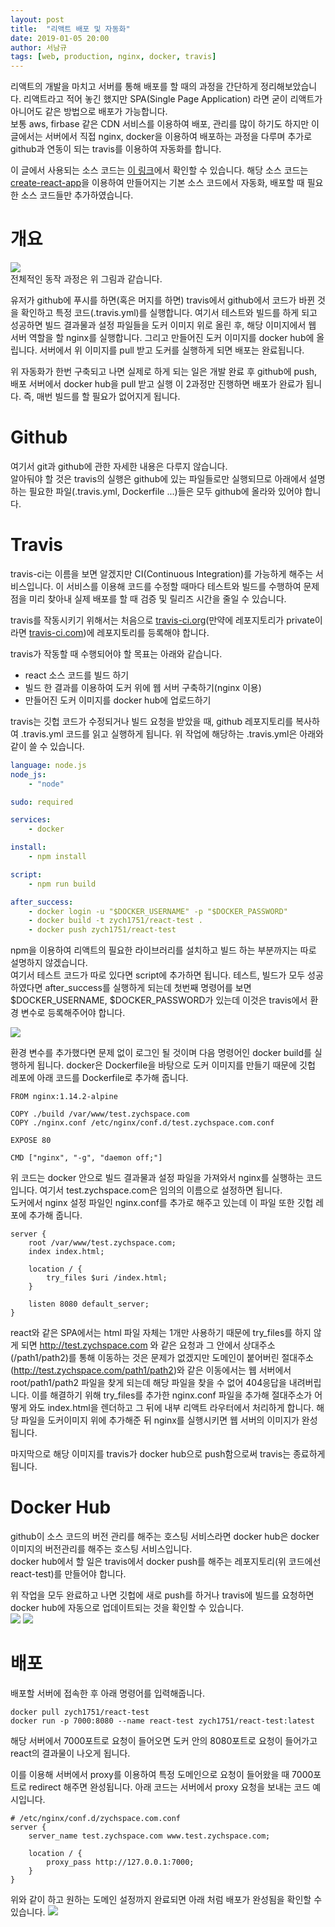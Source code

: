 ```yaml
---
layout: post
title:  "리액트 배포 및 자동화"
date: 2019-01-05 20:00
author: 서남규
tags: [web, production, nginx, docker, travis]
---
```


리액트의 개발을 마치고 서버를 통해 배포를 할 때의 과정을 간단하게 정리해보았습니다. 리액트라고 적어 놓긴 했지만 SPA(Single Page Application) 라면 굳이 리액트가 아니어도 같은 방법으로 배포가 가능합니다.  
보통 aws, firbase 같은 CDN 서비스를 이용하여 배포, 관리를 많이 하기도 하지만 이 글에서는 서버에서 직접 nginx, docker을 이용하여 배포하는 과정을 다루며 추가로 github과 연동이 되는 travis를 이용하여 자동화를 합니다.  
  
이 글에서 사용되는 소스 코드는 [이 링크](https://github.com/zych1751/react-production-test)에서 확인할 수 있습니다. 해당 소스 코드는 [create-react-app](https://github.com/facebook/create-react-app)을 이용하여 만들어지는 기본 소스 코드에서 자동화, 배포할 때 필요한 소스 코드들만 추가하였습니다.  

# 개요

![](/assets/images/react-production/preview.png)  
전체적인 동작 과정은 위 그림과 같습니다.  
  
유저가 github에 푸시를 하면(혹은 머지를 하면) travis에서 github에서 코드가 바뀐 것을 확인하고 특정 코드(.travis.yml)를 실행합니다. 여기서 테스트와 빌드를 하게 되고 성공하면 빌드 결과물과 설정 파일들을 도커 이미지 위로 올린 후, 해당 이미지에서 웹 서버 역할을 할 nginx를 실행합니다. 그리고 만들어진 도커 이미지를 docker hub에 올립니다. 서버에서 위 이미지를 pull 받고 도커를 실행하게 되면 배포는 완료됩니다.  

위 자동화가 한번 구축되고 나면 실제로 하게 되는 일은 개발 완료 후 github에 push, 배포 서버에서 docker hub을 pull 받고 실행 이 2과정만 진행하면 배포가 완료가 됩니다. 즉, 매번 빌드를 할 필요가 없어지게 됩니다.  
  
# Github  
  

여기서 git과 github에 관한 자세한 내용은 다루지 않습니다.  
알아둬야 할 것은 travis의 실행은 github에 있는 파일들로만 실행되므로 아래에서 설명하는 필요한 파일(.travis.yml, Dockerfile ...)들은 모두 github에 올라와 있어야 합니다.  
  
# Travis  
  
travis-ci는 이름을 보면 알겠지만 CI(Continuous Integration)를 가능하게 해주는 서비스입니다. 이 서비스를 이용해 코드를 수정할 때마다 테스트와 빌드를 수행하여 문제점을 미리 찾아내 실제 배포를 할 때 검증 및 릴리즈 시간을 줄일 수 있습니다.  

travis를 작동시키기 위해서는 처음으로 [travis-ci.org](https://travis-ci.org)(만약에 레포지토리가 private이라면 [travis-ci.com](https://travis-ci.com))에 레포지토리를 등록해야 합니다.  
  
travis가 작동할 때 수행되어야 할 목표는 아래와 같습니다.  
  
 * react 소스 코드를 빌드 하기
 * 빌드 한 결과를 이용하여 도커 위에 웹 서버 구축하기(nginx 이용)
 * 만들어진 도커 이미지를 docker hub에 업로드하기
  
travis는 깃헙 코드가 수정되거나 빌드 요청을 받았을 때, github 레포지토리를 복사하여 .travis.yml 코드를 읽고 실행하게 됩니다. 위 작업에 해당하는 .travis.yml은 아래와 같이 쓸 수 있습니다.  
```yaml
language: node.js
node_js:
    - "node"

sudo: required

services:
    - docker

install:
    - npm install

script:
    - npm run build

after_success:
    - docker login -u "$DOCKER_USERNAME" -p "$DOCKER_PASSWORD"
    - docker build -t zych1751/react-test .
    - docker push zych1751/react-test
```

npm을 이용하여 리액트의 필요한 라이브러리를 설치하고 빌드 하는 부분까지는 따로 설명하지 않겠습니다.  
여기서 테스트 코드가 따로 있다면 script에 추가하면 됩니다. 테스트, 빌드가 모두 성공하였다면 after_success를 실행하게 되는데 첫번째 명령어를 보면 $DOCKER_USERNAME, $DOCKER_PASSWORD가 있는데 이것은 travis에서 환경 변수로 등록해주어야 합니다.

![](/assets/images/react-production/environment.png)

환경 변수를 추가했다면 문제 없이 로그인 될 것이며 다음 명령어인 docker build를 실행하게 됩니다. docker은 Dockerfile을 바탕으로 도커 이미지를 만들기 때문에 깃헙 레포에 아래 코드를 Dockerfile로 추가해 줍니다.
```docker
FROM nginx:1.14.2-alpine

COPY ./build /var/www/test.zychspace.com
COPY ./nginx.conf /etc/nginx/conf.d/test.zychspace.com.conf

EXPOSE 80

CMD ["nginx", "-g", "daemon off;"]
```

위 코드는 docker 안으로 빌드 결과물과 설정 파일을 가져와서 nginx를 실행하는 코드입니다.
여기서 test.zychspace.com은 임의의 이름으로 설정하면 됩니다.  
도커에서 nginx 설정 파일인 nginx.conf를 추가로 해주고 있는데 이 파일 또한 깃헙 레포에 추가해 줍니다.
```nginx
server {
    root /var/www/test.zychspace.com;
    index index.html;

    location / {
        try_files $uri /index.html;
    }

    listen 8080 default_server;
}
```

react와 같은 SPA에서는 html 파일 자체는 1개만 사용하기 때문에 try_files를 하지 않게 되면 http://test.zychspace.com 와 같은 요청과 그 안에서 상대주소(/path1/path2)를 통해 이동하는 것은 문제가 없겠지만 도메인이 붙어버린 절대주소(http://test.zychspace.com/path1/path2)와 같은 이동에서는 웹 서버에서 root/path1/path2 파일을 찾게 되는데 해당 파일을 찾을 수 없어 404응답을 내려버립니다. 이를 해결하기 위해 try_files를 추가한 nginx.conf 파일을 추가해 절대주소가 어떻게 와도 index.html을 렌더하고 그 뒤에 내부 리액트 라우터에서 처리하게 합니다. 해당 파일을 도커이미지 위에 추가해준 뒤 nginx를 실행시키면 웹 서버의 이미지가 완성됩니다.  
  
마지막으로 해당 이미지를 travis가 docker hub으로 push함으로써 travis는 종료하게 됩니다.  
  
# Docker Hub  
  
github이 소스 코드의 버전 관리를 해주는 호스팅 서비스라면 docker hub은 docker 이미지의 버전관리를 해주는 호스팅 서비스입니다.  
docker hub에서 할 일은 travis에서 docker push를 해주는 레포지토리(위 코드에선 react-test)를 만들어야 합니다.

위 작업을 모두 완료하고 나면 깃헙에 새로 push를 하거나 travis에 빌드를 요청하면 docker hub에 자동으로 업데이트되는 것을 확인할 수 있습니다.  
![](/assets/images/react-production/travis-result.png)
![](/assets/images/react-production/docker-hub.png)

# 배포

배포할 서버에 접속한 후 아래 명령어를 입력해줍니다.
```
docker pull zych1751/react-test
docker run -p 7000:8080 --name react-test zych1751/react-test:latest
```
해당 서버에서 7000포트로 요청이 들어오면 도커 안의 8080포트로 요청이 들어가고 react의 결과물이 나오게 됩니다.

이를 이용해 서버에서 proxy를 이용하여 특정 도메인으로 요청이 들어왔을 때 7000포트로 redirect 해주면 완성됩니다.
아래 코드는 서버에서 proxy 요청을 보내는 코드 예시입니다.
```nginx
# /etc/nginx/conf.d/zychspace.com.conf
server {
    server_name test.zychspace.com www.test.zychspace.com;

    location / {
        proxy_pass http://127.0.0.1:7000;
    }
}
```

위와 같이 하고 원하는 도메인 설정까지 완료되면 아래 처럼 배포가 완성됨을 확인할 수 있습니다.
![](/assets/images/react-production/result.png)

